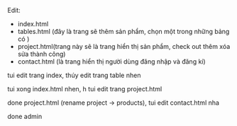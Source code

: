 Edit:
- index.html
- tables.html (đây là trang sẽ thêm sản phẩm, chọn một trong những bảng có )
- project.html(trang này sẽ là trang hiển thị sản phẩm, check out thêm xóa sửa thành công)
- contact.html (là trang hiển thị người dùng đăng nhập và đăng kí)

tui edit trang index, thúy edit trang table nhen

tui xong index.html nhen, h tui edit trang project.html

done project.html (rename project -> products), tui edit contact.html nha

done admin
